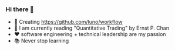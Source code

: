### Hi there 👋

- 🔭 Creating https://github.com/luno/workflow
- 🌱 I am currently reading "Quantitative Trading" by Ernst P. Chan
- ❤️ software engineering + technical leadership are my passion 
- 📚 Never stop learning
